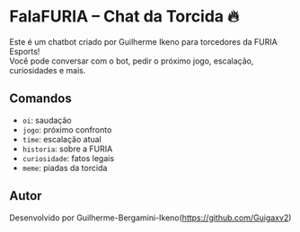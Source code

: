 # FalaFURIA – Chat da Torcida 🔥

Este é um chatbot criado por Guilherme Ikeno para torcedores da FURIA Esports!  
Você pode conversar com o bot, pedir o próximo jogo, escalação, curiosidades e mais.

## Comandos

- `oi`: saudação
- `jogo`: próximo confronto
- `time`: escalação atual
- `historia`: sobre a FURIA
- `curiosidade`: fatos legais
- `meme`: piadas da torcida

## Autor

Desenvolvido por Guilherme-Bergamini-Ikeno(https://github.com/Guigaxv2)
